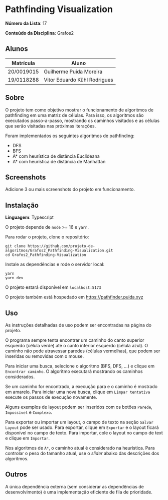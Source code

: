 # Pathfinding Visualization

**Número da Lista**: 17

**Conteúdo da Disciplina**: Grafos2 

## Alunos

|Matrícula | Aluno |
| -- | -- |
| 20/0019015 | Guilherme Puida Moreira |
| 19/0118288 | Vitor Eduardo Kühl Rodrigues |

## Sobre 

O projeto tem como objetivo mostrar o funcionamento de algoritmos de pathfinding em uma matriz de células.
Para isso, os algoritmos são executados passo-a-passo, mostrando os caminhos visitados e as células
que serão visitadas nas próximas iterações.

Foram implementados os seguintes algoritmos de pathfinding:

- DFS
- BFS
- A* com heurística de distância Euclideana
- A* com heurística de distância de Manhattan

## Screenshots
Adicione 3 ou mais screenshots do projeto em funcionamento.

## Instalação 

**Linguagem**: Typescript

O projeto depende de `node` >= 16 e `yarn`.

Para rodar o projeto, clone o repositório:

```
git clone https://github.com/projeto-de-algoritmos/Grafos2_Pathfinding-Visualization.git
cd Grafos2_Pathfinding-Visualization
```

Instale as dependências e rode o servidor local:

```
yarn
yarn dev
```

O projeto estará disponível em `localhost:5173`

O projeto também está hospedado em https://pathfinder.puida.xyz

## Uso 

As instruções detalhadas de uso podem ser encontradas na página do projeto.

O programa sempre tenta encontrar um caminho do canto superior esquerdo (célula verde) até o canto inferior esquerdo (célula azul).
O caminho não pode atravessar paredes (células vermelhas), que podem ser inseridas ou removidas com o mouse.

Para iniciar uma busca, selecione o algoritmo (BFS, DFS, ...) e clique em `Encontrar caminho`.
O algoritmo executará mostrando os caminhos considerados.

Se um caminho for encontrado, a execução para e o caminho é mostrado em amarelo.
Para iniciar uma nova busca, clique em `Limpar tentativa` execute os passos de execução novamente.

Alguns exemplos de layout podem ser inseridos com os botões `Parede`, `Impossível` e `Complexo`.

Para exportar ou importar um layout, o campo de texto na seção `Salvar Layout` pode ser usado.
Para exportar, clique em `Exportar` e o layout ficará disponível no campo de texto.
Para importar, cole o layout no campo de text e clique em `Importar`.

Nos algoritmos de `A*`, o caminho atual é considerado na heurística.
Para controlar o peso do tamanho atual, use o _slider_ abaixo das descrições dos algoritmos.

## Outros 

A única dependência externa (sem considerar as dependências de desenvolvimento) é uma implementação eficiente de fila de prioridade.